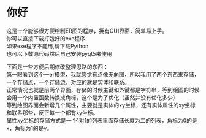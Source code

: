 # 你好
这是一个能够很方便绘制ER图的程序，拥有GUI界面，简单易上手。<br>
你可以直接下载打包好的exe程序<br>
如果exe程序不能用,请下载Python<br>
也可以下载源代码然后自己安装pyqt5来使用<br>


下面是一些方便后期修改整理思路的东西：<br>
第一眼看到这个一er模型，我就感觉有点像无向图，所以我用了两个东西来存储，一个存储点，一个存储边，对应的就是实体和联系。<br>
正常情况也就是前两个界面，存储的时候主键和外键都是字符串，等到绘图的时候会用一个内置函数转换成角标，这个是为了优化（虽然并没有优化多少）<br>
等到绘图界面会新增几个属性，主要就是实体的xy坐标，还有实体属性的xy坐标和联系那些，反正每一个都有xy坐标。<br>
属性xy坐标的存储方式是一个1对1的列表里面存储长度为二的列表，角标为0的是x，角标为1的是y。<br>
